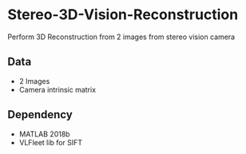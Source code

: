 # Stereo-3D-Vision-Reconstruction

Perform 3D Reconstruction from 2 images from stereo vision camera

## Data
* 2 Images
* Camera intrinsic matrix

## Dependency
* MATLAB 2018b
* VLFleet lib for SIFT
